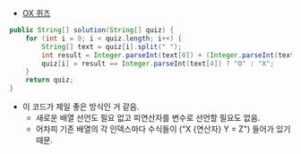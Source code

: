 - <a href="https://school.programmers.co.kr/learn/courses/30/lessons/120907">OX 퀴즈</a>

```java
public String[] solution(String[] quiz) {
    for (int i = 0; i < quiz.length; i++) {
        String[] text = quiz[i].split(" ");
        int result = Integer.parseInt(text[0]) + (Integer.parseInt(text[2]) * (text[1].equals("+") ? 1 : -1));
        quiz[i] = result == Integer.parseInt(text[4]) ? "O" : "X";
    }
    return quiz;
}
```
- 이 코드가 제일 좋은 방식인 거 같음.
  - 새로운 배열 선언도 필요 없고 피연산자를 변수로 선언할 필요도 없음.
  - 어차피 기존 배열의 각 인덱스마다 수식들이 ("X {연산자} Y = Z") 들어가 있기 때문.